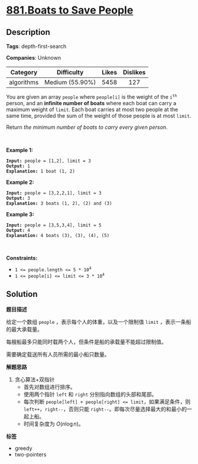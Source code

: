 # [881.Boats to Save People](https://leetcode.com/problems/boats-to-save-people/description/)

## Description

**Tags**: depth-first-search

**Companies**: Unknown

|  Category  |   Difficulty    | Likes | Dislikes |
| :--------: | :-------------: | :---: | :------: |
| algorithms | Medium (55.90%) | 5458  |   127    |

<p>You are given an array <code>people</code> where <code>people[i]</code> is the weight of the <code>i<sup>th</sup></code> person, and an <strong>infinite number of boats</strong> where each boat can carry a maximum weight of <code>limit</code>. Each boat carries at most two people at the same time, provided the sum of the weight of those people is at most <code>limit</code>.</p>
<p>Return <em>the minimum number of boats to carry every given person</em>.</p>
<p>&nbsp;</p>
<p><strong class="example">Example 1:</strong></p>
<pre><code><strong>Input:</strong> people = [1,2], limit = 3
<strong>Output:</strong> 1
<strong>Explanation:</strong> 1 boat (1, 2)</code></pre>
<p><strong class="example">Example 2:</strong></p>
<pre><code><strong>Input:</strong> people = [3,2,2,1], limit = 3
<strong>Output:</strong> 3
<strong>Explanation:</strong> 3 boats (1, 2), (2) and (3)</code></pre>
<p><strong class="example">Example 3:</strong></p>
<pre><code><strong>Input:</strong> people = [3,5,3,4], limit = 5
<strong>Output:</strong> 4
<strong>Explanation:</strong> 4 boats (3), (3), (4), (5)</code></pre>
<p>&nbsp;</p>
<p><strong>Constraints:</strong></p>
<ul>
  <li><code>1 &lt;= people.length &lt;= 5 * 10<sup>4</sup></code></li>
  <li><code>1 &lt;= people[i] &lt;= limit &lt;= 3 * 10<sup>4</sup></code></li>
</ul>

## Solution

**题目描述**

给定一个数组 `people` ，表示每个人的体重，以及一个限制值 `limit` ，表示一条船的最大承载量。

每艘船最多只能同时载两个人，但条件是船的承载量不能超过限制值。

需要确定载送所有人员所需的最小船只数量。

**解题思路**

1. 贪心算法+双指针
   - 首先对数组进行排序。
   - 使用两个指针 `left` 和 `right` 分别指向数组的头部和尾部。
   - 每次判断 `people[left] + people[right] <= limit`，如果满足条件，则 `left++`，`right--`，否则只能 `right--`。即每次尽量选择最大的和最小的一起上船。
   - 时间复杂度为 $O(n\log n)$。

**标签**

- greedy
- two-pointers

